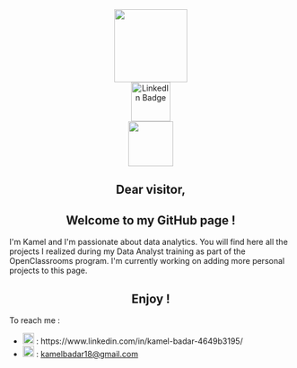 <div id="header" align="center">
  <img src="https://miro.medium.com/max/1400/1*a-HMfeg5w-W02Nrw21iPtg.gif" width="130"/>
</div>

<div id="badges" align="center">
  <a href="https://www.linkedin.com/in/kamel-badar-4649b3195/">
    <img src="https://img.shields.io/badge/LinkedIn-blue?style=for-the-badge&logo=linkedin&logoColor=white" alt="LinkedIn Badge" width="70"/>
  </a>
</div>

<div id="badges" align="center">
  <img src="https://komarev.com/ghpvc/?username=kamchigo&style=flat-square&color=blue" alt="" width="80"/>
</div>

<h2 align="center">
  Dear visitor, 
</h2>

<h2 align="center">
  Welcome to my GitHub page ! 
  </h2>

I'm Kamel and I'm passionate about data analytics.
You will find here all the projects I realized during my Data Analyst training as part of the OpenClassrooms program.
I'm currently working on adding more personal projects to this page. 

<h2 align="center">
  Enjoy ! 
  </h2>

To reach me :
<ul>
  <li> <img src="https://cdn-icons-png.flaticon.com/512/174/174857.png" width="20"/> : https://www.linkedin.com/in/kamel-badar-4649b3195/</li>
  <li> <img src="https://mailmeteor.com/logos/assets/PNG/Gmail_Logo_256px.png" width="20"/> : <a href="mailto:kamelbadar18@gmail.com">kamelbadar18@gmail.com</a> </li>
</ul>
